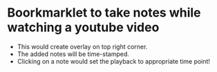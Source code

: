 <h1> Boorkmarklet to take notes while watching a youtube video</h1>
<ul>
  <li>This would create overlay on top right corner.</li>
  <li>The added notes will be time-stamped.</li>
  <li>Clicking on a note would set the playback to appropriate time point!</li>
</ul>
